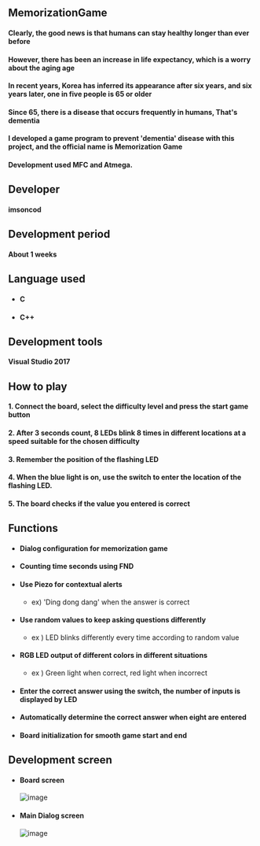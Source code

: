 ## MemorizationGame
#### Clearly, the good news is that humans can stay healthy longer than ever before
#### However, there has been an increase in life expectancy, which is a worry about the aging age
#### In recent years, Korea has inferred its appearance after six years, and six years later, one in five people is 65 or older
#### Since 65, there is a disease that occurs frequently in humans, That's dementia
#### I developed a game program to prevent 'dementia' disease with this project, and the official name is Memorization Game 
#### Development used MFC and Atmega.
## Developer
#### imsoncod
## Development period
#### About 1 weeks
## Language used
* #### C
* #### C++
## Development tools
#### Visual Studio 2017
## How to play
#### 1. Connect the board, select the difficulty level and press the start game button
#### 2. After 3 seconds count, 8 LEDs blink 8 times in different locations at a speed suitable for the chosen difficulty
#### 3. Remember the position of the flashing LED
#### 4. When the blue light is on, use the switch to enter the location of the flashing LED.
#### 5. The board checks if the value you entered is correct
## Functions
* #### Dialog configuration for memorization game
* #### Counting time seconds using FND
* #### Use Piezo for contextual alerts 
  * ex) 'Ding dong dang' when the answer is correct
* #### Use random values to keep asking questions differently
  * ex ) LED blinks differently every time according to random value
* #### RGB LED output of different colors in different situations
  * ex ) Green light when correct, red light when incorrect
* #### Enter the correct answer using the switch, the number of inputs is displayed by LED
* #### Automatically determine the correct answer when eight are entered
* #### Board initialization for smooth game start and end
## Development screen
* #### Board screen
     ![image](https://user-images.githubusercontent.com/48934537/71764638-a5ce0e80-2f2d-11ea-9e5a-a6ceed194954.png)
* #### Main Dialog screen
     ![image](https://user-images.githubusercontent.com/48934537/71762777-f6863d00-2f16-11ea-8c3b-f0df90069166.png)
